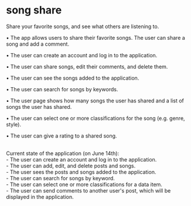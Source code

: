 # song share
Share your favorite songs, and see what others are listening to.


• The app allows users to share their favorite songs. The user can share a song and add a comment.

• The user can create an account and log in to the application.

• The user can share songs, edit their comments, and delete them.

• The user can see the songs added to the application.

• The user can search for songs by keywords.

• The user page shows how many songs the user has shared and a list of songs the user has shared.

• The user can select one or more classifications for the song (e.g. genre, style).

• The user can give a rating to a shared song.

<br />
Current state of the application (on June 14th): <br />
- The user can create an account and log in to the application.<br />
- The user can add, edit, and delete posts and songs.<br />
- The user sees the posts and songs added to the application.<br />
- The user can search for songs by keyword.<br />
- The user can select one or more classifications for a data item. <br />
- The user can send comments to another user's post, which will be displayed in the application.<br />
